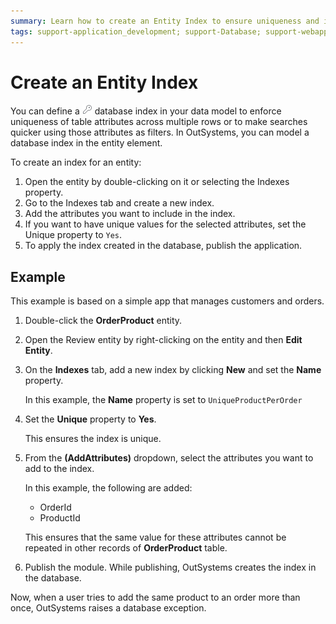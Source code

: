 ```yaml
---
summary: Learn how to create an Entity Index to ensure uniqueness and improve findability.
tags: support-application_development; support-Database; support-webapps
---
```


# Create an Entity Index
  
You can define a ![](../../../shared/icons-service-studio/entity-index.png) database index in your data model to enforce uniqueness of table attributes across multiple rows or to make searches quicker using those attributes as filters. In OutSystems, you can model a database index in the entity element.

To create an index for an entity:

1. Open the entity by double-clicking on it or selecting the Indexes property.
1. Go to the Indexes tab and create a new index.
1. Add the attributes you want to include in the index.
1. If you want to have unique values for the selected attributes, set the  Unique property to `Yes`.
1. To apply the index created in the database, publish the application.


## Example

This example is based on a simple app that manages customers and orders. 

1. Double-click the **OrderProduct** entity.

1. Open the Review entity by right-clicking on the entity and then **Edit Entity**.

1. On the **Indexes** tab, add a new index by clicking **New** and set the **Name** property.

    In this example, the **Name** property is set to `UniqueProductPerOrder`

1. Set the **Unique** property to **Yes**.

    This ensures the index is unique.

1. From the **(AddAttributes)** dropdown, select the attributes you want to add to the index. 

    In this example, the following are added:

    * OrderId
    * ProductId
    
    This ensures that the same value for these attributes cannot be repeated in other records of **OrderProduct** table.

1. Publish the module. While publishing, OutSystems creates the index in the database. 

Now, when a user tries to add the same product to an order more than once, OutSystems raises a database exception.
